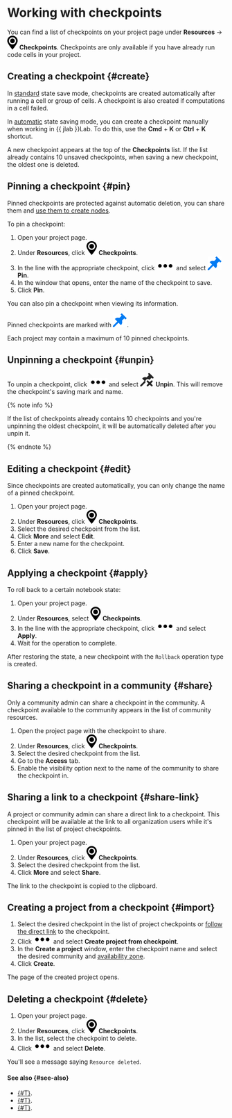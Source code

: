 # Working with checkpoints

You can find a list of checkpoints on your project page under **Resources** → ![checkpoints-panel](../../../_assets/datasphere/jupyterlab/checkpoints-panel.svg) **Checkpoints**. Checkpoints are only available if you have already run code cells in your project.

## Creating a checkpoint {#create}

In [standard](../../concepts/save-state.md#default-save) state save mode, checkpoints are created automatically after running a cell or group of cells. A checkpoint is also created if computations in a cell failed.

In [automatic](../../concepts/save-state.md#auto-save) state saving mode, you can create a checkpoint manually when working in {{ jlab }}Lab. To do this, use the **Cmd** + **K** or **Ctrl** + **K** shortcut.

A new checkpoint appears at the top of the **Checkpoints** list. If the list already contains 10 unsaved checkpoints, when saving a new checkpoint, the oldest one is deleted.

## Pinning a checkpoint {#pin}

Pinned checkpoints are protected against automatic deletion, you can share them and [use them to create nodes](../deploy/node-create.md).

To pin a checkpoint:
1. Open your project page.
1. Under **Resources**, click ![checkpoints-panel](../../../_assets/datasphere/jupyterlab/checkpoints-panel.svg) **Checkpoints**.
1. In the line with the appropriate checkpoint, click ![options](../../../_assets/options.svg) and select ![pin](../../../_assets/datasphere/pin.svg) **Pin**.
1. In the window that opens, enter the name of the checkpoint to save.
1. Click **Pin**.

You can also pin a checkpoint when viewing its information.

Pinned checkpoints are marked with ![pin](../../../_assets/datasphere/pin.svg).

Each project may contain a maximum of 10 pinned checkpoints.

## Unpinning a checkpoint {#unpin}

To unpin a checkpoint, click ![options](../../../_assets/options.svg) and select ![unpin](../../../_assets/datasphere/unpin.svg) **Unpin**. This will remove the checkpoint's saving mark and name.

{% note info %}

If the list of checkpoints already contains 10 checkpoints and you're unpinning the oldest checkpoint, it will be automatically deleted after you unpin it.

{% endnote %}

## Editing a checkpoint {#edit}

Since checkpoints are created automatically, you can only change the name of a pinned checkpoint.

1. Open your project page.
1. Under **Resources**, click ![checkpoints-panel](../../../_assets/datasphere/jupyterlab/checkpoints-panel.svg) **Checkpoints**.
1. Select the desired checkpoint from the list.
1. Click **More** and select **Edit**.
1. Enter a new name for the checkpoint.
1. Click **Save**.

## Applying a checkpoint {#apply}

To roll back to a certain notebook state:
1. Open your project page.
1. Under **Resources**, select ![checkpoints-panel](../../../_assets/datasphere/jupyterlab/checkpoints-panel.svg) **Checkpoints**.
1. In the line with the appropriate checkpoint, click ![options](../../../_assets/options.svg) and select **Apply**.
1. Wait for the operation to complete.

After restoring the state, a new checkpoint with the `Rollback` operation type is created.

## Sharing a checkpoint in a community {#share}

Only a community admin can share a checkpoint in the community. A checkpoint available to the community appears in the list of community resources.

1. Open the project page with the checkpoint to share.
1. Under **Resources**, click ![checkpoints-panel](../../../_assets/datasphere/jupyterlab/checkpoints-panel.svg) **Checkpoints**.
1. Select the desired checkpoint from the list.
1. Go to the **Access** tab.
1. Enable the visibility option next to the name of the community to share the checkpoint in.

## Sharing a link to a checkpoint {#share-link}

A project or community admin can share a direct link to a checkpoint. This checkpoint will be available at the link to all organization users while it's pinned in the list of project checkpoints.

1. Open your project page.
1. Under **Resources**, click ![checkpoints-panel](../../../_assets/datasphere/jupyterlab/checkpoints-panel.svg) **Checkpoints**.
1. Select the desired checkpoint from the list.
1. Click **More** and select **Share**.

The link to the checkpoint is copied to the clipboard.

## Creating a project from a checkpoint {#import}

1. Select the desired checkpoint in the list of project checkpoints or [follow the direct link](#share-link) to the checkpoint.
1. Click ![options](../../../_assets/options.svg) and select **Create project from checkpoint**.
1. In the **Create a project** window, enter the checkpoint name and select the desired community and [availability zone](../../../overview/concepts/geo-scope.md).
1. Click **Create**.

The page of the created project opens.

## Deleting a checkpoint {#delete}

1. Open your project page.
1. Under **Resources**, click ![checkpoints-panel](../../../_assets/datasphere/jupyterlab/checkpoints-panel.svg) **Checkpoints**.
1. In the list, select the checkpoint to delete.
1. Click ![options](../../../_assets/options.svg) and select **Delete**.

You'll see a message saying `Resource deleted`.

#### See also {#see-also}

* [{#T}](../../concepts/save-state.md).
* [{#T}](../../concepts/checkpoints.md).
* [{#T}](../../security/index.md).
